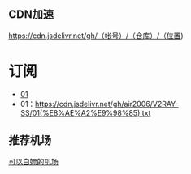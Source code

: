 ## CDN加速
https://cdn.jsdelivr.net/gh/（帐号）/（仓库）/（位置)


# 订阅
* [01](https://cdn.jsdelivr.net/gh/air2006/V2RAY-SS/01(%E8%AE%A2%E9%98%85).txt)
* 01：https://cdn.jsdelivr.net/gh/air2006/V2RAY-SS/01(%E8%AE%A2%E9%98%85).txt


## 推荐机场
[可以白嫖的机场](http://6tt.co/qTen)
